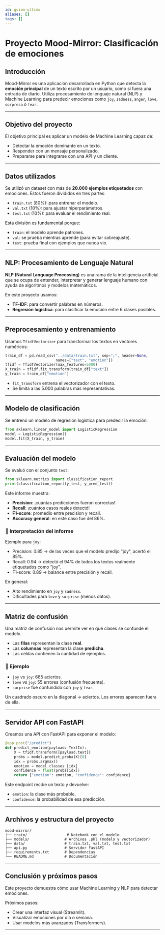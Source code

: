 ```yaml
---
id: guion-ultimo
aliases: []
tags: []
---
```


# Proyecto Mood-Mirror: Clasificación de emociones

## Introducción

Mood-Mirror es una aplicación desarrollada en Python que detecta la
**emoción principal** de un texto escrito por un usuario, como si fuera una
entrada de diario. Utiliza procesamiento de lenguaje natural (NLP) y Machine
Learning para predecir emociones como `joy`, `sadness`, `anger`, `love`,
`sorpresa` o `fear`.

---

## Objetivo del proyecto

El objetivo principal es aplicar un modelo de Machine Learning capaz de:

- Detectar la emoción dominante en un texto.
- Responder con un mensaje personalizado.
- Prepararse para integrarse con una API y un cliente.

---

## Datos utilizados

Se utilizó un dataset con más de **20.000 ejemplos etiquetados** con emociones.
Estos fueron divididos en tres partes:

- `train.txt` (80%): para entrenar el modelo.
- `val.txt` (10%): para ajustar hiperparámetros.
- `test.txt` (10%): para evaluar el rendimiento real.

Esta división es fundamental porque:

- `train`: el modelo aprende patrones.
- `val`: se prueba mientras aprende (para evitar sobreajuste).
- `test`: prueba final con ejemplos que nunca vio.

---

## NLP: Procesamiento de Lenguaje Natural

**NLP (Natural Language Processing)** es una rama de la inteligencia artificial
que se ocupa de entender, interpretar y generar lenguaje humano con ayuda de
algoritmos y modelos matemáticos.

En este proyecto usamos:

- **TF-IDF**: para convertir palabras en números.
- **Regresión logística**: para clasificar la emoción entre 6 clases posibles.

---

## Preprocesamiento y entrenamiento

Usamos `TfidfVectorizer` para transformar los textos en vectores numéricos:

```python
train_df = pd.read_csv("../data/train.txt", sep=";", header=None,
                       names=["text", "emotion"])
tfidf = TfidfVectorizer(max_features=5000)
X_train = tfidf.fit_transform(train_df["text"])
y_train = train_df["emotion"]
```

- `fit_transform` entrena el vectorizador con el texto.
- Se limita a las 5.000 palabras más representativas.

---

## Modelo de clasificación

Se entrenó un modelo de regresión logística para predecir la emoción:

```python
from sklearn.linear_model import LogisticRegression
model = LogisticRegression()
model.fit(X_train, y_train)
```

---

## Evaluación del modelo

Se evaluó con el conjunto `test`:

```python
from sklearn.metrics import classification_report
print(classification_report(y_test, y_pred_test))
```

Este informe muestra:

- **Precision**: ¡cuántas predicciones fueron correctas!
- **Recall**: ¡cuántos casos reales detectó!
- **F1-score**: promedio entre precision y recall.
- **Accuracy general**: en este caso fue del 86%.

### 🔹 Interpretación del informe

Ejemplo para `joy`:

- Precision: 0.85 → de las veces que el modelo predijo "joy", acertó el 85%.
- Recall: 0.94 → detectó el 94% de todos los textos realmente etiquetados como "joy".
- F1-score: 0.89 → balance entre precisión y recall.

En general:

- Alto rendimiento en `joy` y `sadness`.
- Dificultades para `love` y `surprise` (menos datos).

---

## Matriz de confusión

Una matriz de confusión nos permite ver en qué clases se confunde el modelo.

- Las **filas** representan la clase **real**.
- Las **columnas** representan la clase **predicha**.
- Las celdas contienen la cantidad de ejemplos.

### 🔹 Ejemplo

- `joy` vs `joy`: 665 aciertos.
- `love` vs `joy`: 55 errores (confusión frecuente).
- `surprise` fue confundido con `joy` y `fear`.

Un cuadrado oscuro en la diagonal → aciertos. Los errores aparecen fuera de ella.

---

## Servidor API con FastAPI

Creamos una API con FastAPI para exponer el modelo:

```python
@app.post("/predict")
def predict_emotion(payload: TextIn):
    X = tfidf.transform([payload.text])
    probs = model.predict_proba(X)[0]
    idx = probs.argmax()
    emotion = model.classes_[idx]
    confidence = float(probs[idx])
    return {"emotion": emotion, "confidence": confidence}
```

Este endpoint recibe un texto y devuelve:

- `emotion`: la clase más probable.
- `confidence`: la probabilidad de esa predicción.

---

## Archivos y estructura del proyecto

```
mood-mirror/
├── train/                  # Notebook con el modelo
├── models/                # Archivos .pkl (modelo y vectorizador)
├── data/                  # train.txt, val.txt, test.txt
├── api.py                 # Servidor FastAPI
├── requirements.txt       # Dependencias
└── README.md              # Documentación
```

---

## Conclusión y próximos pasos

Este proyecto demuestra cómo usar Machine Learning y NLP para detectar
emociones.

Próximos pasos:

- Crear una interfaz visual (Streamlit).
- Visualizar emociones por día o semana.
- Usar modelos más avanzados (Transformers).

---
